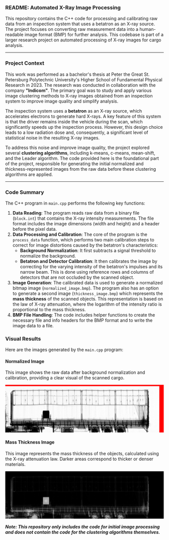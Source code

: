 ### README: Automated X-Ray Image Processing

This repository contains the C++ code for processing and calibrating raw data from an inspection system that uses a betatron as an X-ray source. The project focuses on converting raw measurement data into a human-readable image format (BMP) for further analysis. This codebase is part of a larger research project on automated processing of X-ray images for cargo analysis.

---

### Project Context

This work was performed as a bachelor's thesis at Peter the Great St. Petersburg Polytechnic University's Higher School of Fundamental Physical Research in 2023. The research was conducted in collaboration with the company **"Indicom"**. The primary goal was to study and apply various image clustering methods to X-ray images obtained from an inspection system to improve image quality and simplify analysis.

The inspection system uses a **betatron** as an X-ray source, which accelerates electrons to generate hard X-rays. A key feature of this system is that the driver remains inside the vehicle during the scan, which significantly speeds up the inspection process. However, this design choice leads to a low radiation dose and, consequently, a significant level of statistical noise in the resulting X-ray images.

To address this noise and improve image quality, the project explored several **clustering algorithms**, including k-means, c-means, mean-shift, and the Leader algorithm. The code provided here is the foundational part of the project, responsible for generating the initial normalized and thickness-represented images from the raw data before these clustering algorithms are applied.

---

### Code Summary

The C++ program in `main.cpp` performs the following key functions:

1.  **Data Reading**: The program reads raw data from a binary file (`block.int`) that contains the X-ray intensity measurements. The file format includes the image dimensions (width and height) and a header before the pixel data.
2.  **Data Processing and Calibration**: The core of the program is the `process_data` function, which performs two main calibration steps to correct for image distortions caused by the betatron's characteristics:
    * **Background Normalization**: It first subtracts a signal threshold to normalize the background.
    * **Betatron and Detector Calibration**: It then calibrates the image by correcting for the varying intensity of the betatron's impulses and its narrow beam. This is done using reference rows and columns of detectors that are not occluded by the scanned object.
3.  **Image Generation**: The calibrated data is used to generate a normalized bitmap image (`normalized_image.bmp`). The program also has an option to generate a second image (`thickness_image.bmp`) which represents the **mass thickness** of the scanned objects. This representation is based on the law of X-ray attenuation, where the logarithm of the intensity ratio is proportional to the mass thickness.
4.  **BMP File Handling**: The code includes helper functions to create the necessary file and info headers for the BMP format and to write the image data to a file.

### Visual Results

Here are the images generated by the `main.cpp` program:

#### Normalized Image

This image shows the raw data after background normalization and calibration, providing a clear visual of the scanned cargo.

![Normalized Image](normalized_image.bmp)

#### Mass Thickness Image

This image represents the mass thickness of the objects, calculated using the X-ray attenuation law. Darker areas correspond to thicker or denser materials.

![Mass Thickness Image](thickness_image.bmp)

***Note: This repository only includes the code for initial image processing and does not contain the code for the clustering algorithms themselves.***
